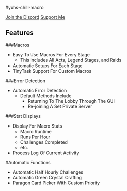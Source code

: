 #yuhs-chill-macro

[Join the Discord](https://discord.gg/aZZVgMrXCS)
[Support Me](https://yuh-support.mysellix.io/)

## Features

###Macros
- Easy To Use Macros For Every Stage
	- This Includes All Acts, Legend Stages, and Raids
- Automatic Setups For Each Stage
- TinyTask Support For Custom Macros

###Error Detection
- Automatic Error Detection
	- Default Methods Include 
		- Returning To The Lobby Through The GUI
		- Re-joining A Set Private Server

###Stat Displays
- Display For Macro Stats
	- Macro Runtime
	- Runs Per Hour
	- Challenges Completed
	- etc.
- Process Log Of Current Activity

#Automatic Functions
- Automatic Half Hourly Challenges
- Automatic Green Crystal Crafting
- Paragon Card Picker With Custom Priority



